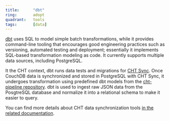 ```yaml
---
title:      "dbt"
ring:       adopt
quadrant:   tools
tags:       [data]
---
```


[dbt](https://www.getdbt.com/) uses SQL to model simple batch transformations, while it provides command-line tooling that encourages good engineering practices such as versioning, automated testing and deployment; essentially it implements SQL-based transformation modeling as code. It currently supports multiple data sources, including PostgreSQL.

It the CHT context, dbt runs data tests and migrations for [CHT Sync](https://github.com/medic/cht-sync). Once CouchDB data is synchronized and stored in PostgreSQL with CHT Sync, it undergoes transformation using predefined dbt models from the [cht-pipeline repository](https://github.com/medic/cht-pipeline). dbt is used to ingest raw JSON data from the PosgtreSQL database and normalize it into a relational schema to make it easier to query.

You can find more details about CHT data synchronization tools [in the related documentation](https://docs.communityhealthtoolkit.org/core/overview/cht-sync/).
